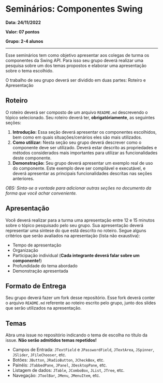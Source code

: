 # Seminários: Componentes Swing

**Data: 24/11/2022**

**Valor: 07 pontos**

**Grupo: 2-4 alunos**

---

Esse seminários tem como objetivo apresentar aos colegas de turma os componentes da Swing API.
Para isso seu grupo deverá realizar uma pesquisa sobre um dos temas propostos e elaborar uma apresentação sobre o tema escolhido.

O trabalho de seu grupo deverá ser dividido em duas partes: Roteiro e Apresentação

## Roteiro

O roteiro deverá ser composto de um arquivo `README.md` descrevendo o tópico selecionado. Seu roteiro deverá ter, **obrigatóriamente**, as seguintes seções:

1. **Introdução:** Essa seção deverá apresentar os componentes escolhidos, bem como em quais situações/cenários eles são mais utilizados.
2. **Como utilizar:** Nesta seção seu grupo deverá descrever como o componente deve ser utilizado. Deverá estar descrito as propriedades e métodos considerados mais importantes para utilizar as funcionalidades deste componente.
3. **Demonstração:** Seu grupo deverá apresentar um exemplo real de uso do componente. Este exemplo deve ser compilável e executável, e deverá apresentar as principais funcionalidades descritas nas seções anteriores.

*OBS: Sinta-se a vontade para adicionar outras seções no documento da forma que você achar conveniente.*

## Apresentação

Você deverá realizar para a turma uma apresentação entre 12 e 15 minutos sobre o tópico pesquisado pelo seu grupo.
Sua apresentação deverá representar uma síntese do que está descrito no roteiro.
Segue alguns critérios que serão avaliados na apresentação (lista não exaustiva):

- Tempo de apresentação
- Organização
- Participação individual (**Cada integrante deverá falar sobre um componente!**)
- Profundidade do tema abordado
- Demonstração apresentada

## Formato de Entrega

Seu grupo deverá fazer um fork desse repositório.
Esse fork deverá conter o arquivo `README.md` referente ao roteiro escrito pelo grupo, junto dos slides que serão utilizados na apresentação.

## Temas

Abra uma issue no repositório indicando o tema de escolha no título da issue.
**Não serão admitidos temas repetidos!**

- Campos de Entrada: `JTextField` e `JPasswordField`, `JTextArea`, `JSpinner`, `JSlider`, `JFileChooser`, etc.
- Botões: `JButton`, `JRadioButton`, `JCheckBox`, etc.
- Painéis: `JTabbedPane`, `JPanel`, `JDesktopPane`, etc.
- Listagem de dados: `JTable`, `JComboBox`, `JList`, `JTree`, etc.
- Navegação: `JToolBar`, `JMenu`, `JMenuItem`, etc.
